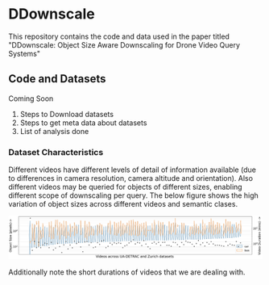 # DDownscale

This repository contains the code and data used in the paper titled 
"DDownscale: Object Size Aware Downscaling for Drone Video Query Systems"

## Code and Datasets
Coming Soon
1) Steps to Download datasets
2) Steps to get meta data about datasets
3) List of analysis done


### Dataset Characteristics
Different videos have different levels of detail of information available (due to differences in camera resolution, camera altitude and orientation). Also different videos may be queried for objects of different sizes,  enabling different scope of downscaling per query.
The below figure shows the high variation of object sizes across different videos and semantic clases.

![objectSizeDistributions](./Plots_DDownscale/DatasetCharacteristics/VideoDurationAndObjectSizeDistribution-HUMAN_for_DATASET-UA-DETRAC-TrainUA-DETRAC-TestZurichDataset_CLASS-carbus.png)


Additionally note the short durations of videos that we are dealing with.




